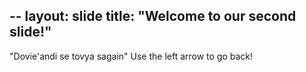 --
layout: slide
title: "Welcome to our second slide!"
---
"Dovie'andi se tovya sagain"
Use the left arrow to go back!
